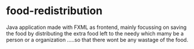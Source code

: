 # food-redistribution
Java application made with FXML as frontend, mainly focussing on saving the food by distributing the extra food left to the needy which mamy be a person or a organization .....so that there wont be any wastage of the food.
